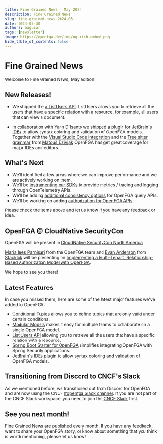 ```yaml
---
title: Fine Grained News - May 2024
description: Fine Grained News
slug: fine-grained-news-2024-05
date: 2024-05-30
authors: aaguiar
tags: [newsletter]
image: https://openfga.dev/img/og-rich-embed.png
hide_table_of_contents: false
---
```

# Fine Grained News

Welcome to Fine Grained News, May edition!

## New Releases!

- We shipped the [a ListUsers API](https://openfga.dev/blog/list-users-announcement). ListUsers allows you to retrieve all the users that have a specific relation with a resource, for example, all users that can view a document. 

- In collaboration with [Yann D'Isanto](https://github.com/yann-disanto) we shipped a [plugin for JetBrain's IDEs](https://plugins.jetbrains.com/plugin/24394-openfga) to allow syntax coloring and validation of OpenFGA models. Together with the [Visual Studio Code integration](https://marketplace.visualstudio.com/items?itemName=openfga.openfga-vscode) and the [Tree sitter grammar](https://github.com/matoous/tree-sitter-fga) from [Matouš Dzivjak](https://github.com/matoous/) OpenFGA has get great coverage for major IDEs and editors.

## What's Next

- We'll identified a few areas where we can improve performance and we are actively working on them.
- We'll be [instrumenting our SDKs](https://github.com/openfga/roadmap/issues/41) to provide metrics / tracing and logging through OpenTelemetry APIs.
- We'll be adding [additional consistency options](https://github.com/openfga/roadmap/issues/54) for OpenFGA query APIs.
- We'll be working on adding [authorization for OpenFGA APIs](https://github.com/openfga/roadmap/issues/30).

Please check the items above and let us know if you have any feedback or idea.

## OpenFGA @ CloudNative SecurityCon

OpenFGA will be present in [CloudNative SecurityCon North America](https://events.linuxfoundation.org/cloudnativesecuritycon-north-america/)! 

[Maria Ines Parnisari](https://github.com/miparnisari) from the OpenFGA team and [Evan Anderson](https://github.com/evankanderson) from [Stacklok](https://stacklok.com/) will be presenting on [Implementing a Multi-Tenant, Relationship-Based Authorization Model with OpenFGA](
https://cloudnativesecurityconna24.sched.com/event/1dCVn/implementing-a-multi-tenant-relationship-based-authorization-model-with-openfga-evan-anderson-stacklok-maria-ines-parnisari-okta). 

We hope to see you there!

## Latest Features

In case you missed them, here are some of the latest major features we've added to OpenFGA:

- [Conditional Tuples](https://openfga.dev/blog/conditional-tuples-announcement) allows you to define tuples that are only valid under certain conditions.
- [Modular Models](https://openfga.dev/blog/modular-models-announcement) makes it easy for multiple teams to collaborate on a single OpenFGA model.
- [List Users API](https://openfga.dev/blog/list-users-announcement) allowing you to retrieve all the users that have a specific relation with a resource.
- [Spring Boot Starter for OpenFGA](https://github.com/openfga/spring-boot-starter) simplifies integrating OpenFGA with Spring Security applications.
- [JetBrain's IDEs plugin](https://plugins.jetbrains.com/plugin/24394-openfga) to allow syntax coloring and validation of OpenFGA models.

## Transitioning from Discord to CNCF's Slack

As we mentioned before, we transitioned out from Discord for OpenFGA and are now using the CNCF [#openfga Slack channel](https://cloud-native.slack.com/archives/C06G1NNH47N). If you are not part of the CNCF Slack workspace, you need to join the [CNCF Slack](https://slack.cncf.io) first.

## See you next month!

Fine Grained News are published every month. If you have any feedback, want to share your OpenFGA story, or know about something that you think is worth mentioning, please let us know!
